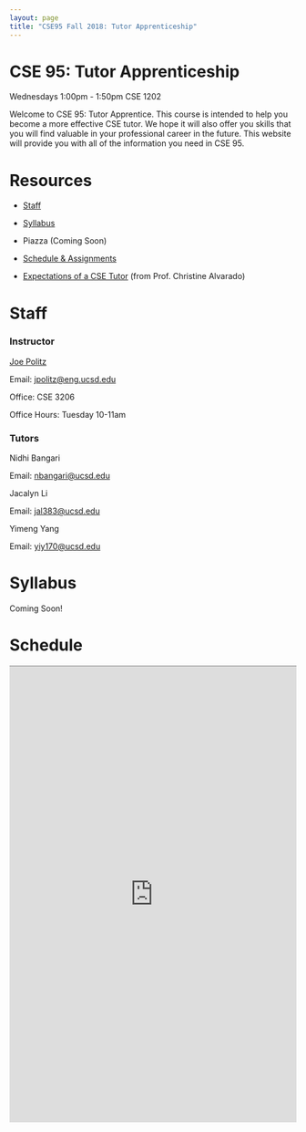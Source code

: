 ```yaml
---
layout: page
title: "CSE95 Fall 2018: Tutor Apprenticeship"
---
```

# CSE 95: Tutor Apprenticeship
Wednesdays 1:00pm - 1:50pm CSE 1202

Welcome to CSE 95: Tutor Apprentice. This course is intended to help you become a more effective CSE tutor. We hope it will also offer you skills that you will find valuable in your professional career in the future. This website will provide you with all of the information you need in CSE 95. 

# Resources
* <a href="#staff">Staff</a> 

* <a href="#syllabus">Syllabus</a>  

* Piazza (Coming Soon) 

* <a href="#schedule">Schedule & Assignments </a>

* <a href="https://docs.google.com/document/d/1rr2DWuIQGMMWDEW9rLdENfDaRJhu5dYQm1erzgzO5_o/edit?usp=sharing">Expectations of a CSE Tutor</a> (from Prof. Christine Alvarado)

# Staff
<a id="staff"></a>

<h3>Instructor</h3>

<a href="https://jpolitz.github.io" target="_blank">Joe Politz</a>

Email: jpolitz@eng.ucsd.edu

Office: CSE 3206

Office Hours: Tuesday 10-11am

<h3>Tutors</h3>

Nidhi Bangari

Email: nbangari@ucsd.edu

Jacalyn Li

Email: jal383@ucsd.edu

Yimeng Yang

Email: yiy170@ucsd.edu

# Syllabus

<a id="syllabus"></a>
Coming Soon!

# Schedule
<a id="schedule"></a>
 <iframe style="border: none; border-top: 1px solid grey; border-spacing: 2px" src="https://docs.google.com/spreadsheets/d/e/2PACX-1vTSzcbMtdGIdQ_FFq2vIGP2czId9MouBnDMgqzqNfHR6IVyaNJ_Dq9-d06UXTXgxdakOaYuHfkjwlC-/pubhtml?gid=0&single=true&widget=false&chrome=false&range=A:D" width="100%" height="800px"></iframe>
